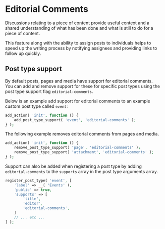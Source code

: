 # Editorial Comments

Discussions relating to a piece of content provide useful context and a shared understanding of what has been done and what is still to do for a piece of content.

This feature along with the ability to assign posts to individuals helps to speed up the writing process by notifying assignees and providing links to follow up quickly.

## Post type support

By default posts, pages and media have support for editorial comments. You can add and remove support for these for specific post types using the post type support flag `editorial-comments`.

Below is an example add support for editorial comments to an example custom post type called `event`:

```php
add_action( 'init', function () {
	add_post_type_support( 'event', 'editorial-comments' );
} );
```

The following example removes editorial comments from pages and media.

```php
add_action( 'init', function () {
	remove_post_type_support( 'page', 'editorial-comments' );
	remove_post_type_support( 'attachment', 'editorial-comments' );
} );
```

Support can also be added when registering a post type by adding `editorial-comments` to the `supports` array in the post type arguments array.

```php
register_post_type( 'event', [
	'label' => __( 'Events' ),
	'public' => true,
	'supports' => [
		'title',
		'editor',
		'editorial-comments',
	]
	// ... etc ...
] );
```
